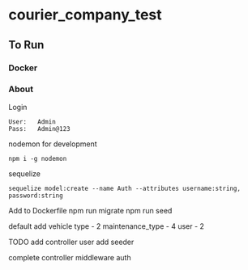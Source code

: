 # courier_company_test

## To Run

### Docker

### About

Login

```
User:   Admin
Pass:   Admin@123
```

nodemon for development

```
npm i -g nodemon
```

sequelize

```
sequelize model:create --name Auth --attributes username:string, password:string
```

Add to Dockerfile
npm run migrate
npm run seed

default add
vehicle type - 2
maintenance_type - 4
user - 2

TODO
add controller user
add seeder

complete controller
middleware auth
